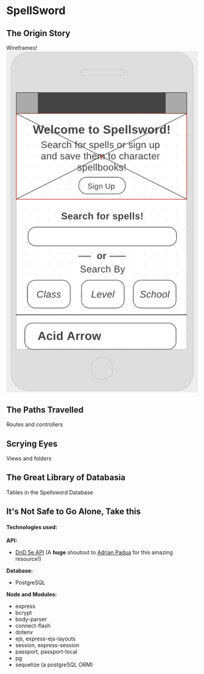 # SpellSword

## The Origin Story

Wireframes!
![Wireframe of the Spellsword homepage on a phone](./assets/readme/wireframe-mobile-home.png "Homepage")

## The Paths Travelled

Routes and controllers

## Scrying Eyes

Views and folders

## The Great Library of Databasia

Tables in the Spellsword Database

## It's Not Safe to Go Alone, Take this

#### Technologies used:

**API:**
* [DnD 5e API](http://www.dnd5eapi.co/)
    (A **huge** shoutout to [Adrian Padua](http://github.com/adrpadua) for this amazing resource!)

**Database:**
* PostgreSQL

**Node and Modules:**
* express
* bcrypt
* body-parser
* connect-flash
* dotenv
* ejs, express-ejs-layouts
* session, express-session
* passport, passport-local
* pg
* sequelize (a postgreSQL ORM)